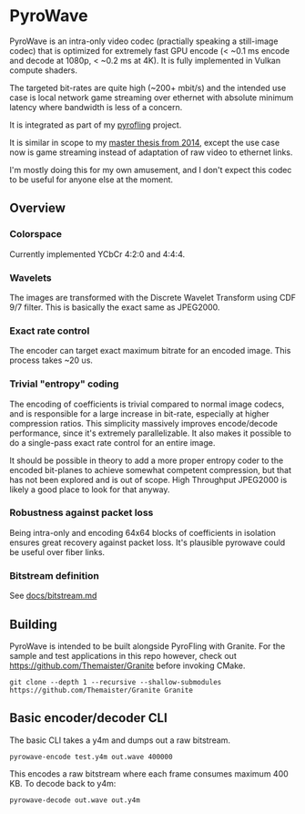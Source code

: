 # PyroWave

PyroWave is an intra-only video codec (practially speaking a still-image codec)
that is optimized for extremely fast GPU encode (< ~0.1 ms encode and decode at 1080p, < ~0.2 ms at 4K).
It is fully implemented in Vulkan compute shaders.

The targeted bit-rates are quite high (~200+ mbit/s) and the intended use case is
local network game streaming over ethernet with absolute minimum latency where bandwidth is less of a concern.

It is integrated as part of my [pyrofling](https://github.com/Themaister/pyrofling) project.

It is similar in scope to my [master thesis from 2014](https://ntnuopen.ntnu.no/ntnu-xmlui/handle/11250/2400689),
except the use case now is game streaming instead of adaptation of raw video to ethernet links.

I'm mostly doing this for my own amusement, and I don't expect this codec to be useful for anyone else at the moment.

## Overview

### Colorspace

Currently implemented YCbCr 4:2:0 and 4:4:4.

### Wavelets

The images are transformed with the Discrete Wavelet Transform using CDF 9/7 filter.
This is basically the exact same as JPEG2000.

### Exact rate control

The encoder can target exact maximum bitrate for an encoded image. This process takes ~20 us.

### Trivial "entropy" coding

The encoding of coefficients is trivial compared to normal image codecs,
and is responsible for a large increase in bit-rate, especially at higher compression ratios.
This simplicity massively improves encode/decode performance, since it's extremely parallelizable.
It also makes it possible to do a single-pass exact rate control for an entire image.

It should be possible in theory to add a more proper entropy coder to the encoded bit-planes to achieve somewhat
competent compression, but that has not been explored and is out of scope.
High Throughput JPEG2000 is likely a good place to look for that anyway.

### Robustness against packet loss

Being intra-only and encoding 64x64 blocks of coefficients in isolation ensures great recovery against packet loss.
It's plausible pyrowave could be useful over fiber links.

### Bitstream definition

See [docs/bitstream.md]()

## Building

PyroWave is intended to be built alongside PyroFling with Granite.
For the sample and test applications in this repo however, check out
https://github.com/Themaister/Granite before invoking CMake.

```shell
git clone --depth 1 --recursive --shallow-submodules https://github.com/Themaister/Granite Granite
```

## Basic encoder/decoder CLI

The basic CLI takes a y4m and dumps out a raw bitstream.

```shell
pyrowave-encode test.y4m out.wave 400000
```

This encodes a raw bitstream where each frame consumes maximum 400 KB.
To decode back to y4m:

```shell
pyrowave-decode out.wave out.y4m
```

